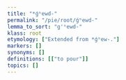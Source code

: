 ```yaml
---
title: "*ǵʰewd-"
permalink: "/pie/root/ǵʰewd-"
lemma_to_sort: "g'ʰewd-"
klass: root
etymology: ["Extended from *ǵʰew-."]
markers: []
synonyms: []
definitions: [["to pour"]]
topics: []
---
```

